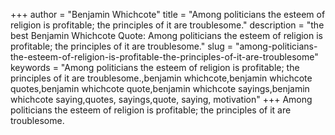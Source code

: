 +++
author = "Benjamin Whichcote"
title = "Among politicians the esteem of religion is profitable; the principles of it are troublesome."
description = "the best Benjamin Whichcote Quote: Among politicians the esteem of religion is profitable; the principles of it are troublesome."
slug = "among-politicians-the-esteem-of-religion-is-profitable-the-principles-of-it-are-troublesome"
keywords = "Among politicians the esteem of religion is profitable; the principles of it are troublesome.,benjamin whichcote,benjamin whichcote quotes,benjamin whichcote quote,benjamin whichcote sayings,benjamin whichcote saying,quotes, sayings,quote, saying, motivation"
+++
Among politicians the esteem of religion is profitable; the principles of it are troublesome.
